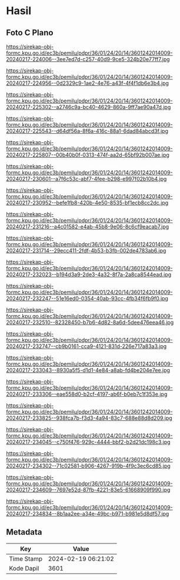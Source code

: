 # Hasil

## Foto C Plano

https://sirekap-obj-formc.kpu.go.id/ec3b/pemilu/pdpr/36/01/24/20/14/3601242014009-20240217-224006--3ee7ed7d-c257-40d9-9ce5-324b20e77ff7.jpg

https://sirekap-obj-formc.kpu.go.id/ec3b/pemilu/pdpr/36/01/24/20/14/3601242014009-20240217-224956--0d2329c9-1ae2-4e76-a43f-4f4f1db6e3b4.jpg

https://sirekap-obj-formc.kpu.go.id/ec3b/pemilu/pdpr/36/01/24/20/14/3601242014009-20240217-225302--a2746c9a-bc40-4629-860a-9ff7ae90a47d.jpg

https://sirekap-obj-formc.kpu.go.id/ec3b/pemilu/pdpr/36/01/24/20/14/3601242014009-20240217-225543--d64df56a-8f6a-416c-88a1-6dad84abcd3f.jpg

https://sirekap-obj-formc.kpu.go.id/ec3b/pemilu/pdpr/36/01/24/20/14/3601242014009-20240217-225807--00b40b0f-0313-474f-aa2d-65bf92b007ae.jpg

https://sirekap-obj-formc.kpu.go.id/ec3b/pemilu/pdpr/36/01/24/20/14/3601242014009-20240217-230601--a7f6c53c-abf7-4fee-b298-e997f02b10b4.jpg

https://sirekap-obj-formc.kpu.go.id/ec3b/pemilu/pdpr/36/01/24/20/14/3601242014009-20240217-230952--befe1fb8-420b-4e50-8535-bf1ecb8cc2dc.jpg

https://sirekap-obj-formc.kpu.go.id/ec3b/pemilu/pdpr/36/01/24/20/14/3601242014009-20240217-231216--a4c01582-e4ab-45b8-9e06-8c6cf9eacab7.jpg

https://sirekap-obj-formc.kpu.go.id/ec3b/pemilu/pdpr/36/01/24/20/14/3601242014009-20240217-231714--29ecc411-2fdf-4b53-b3fb-002de4783ab6.jpg

https://sirekap-obj-formc.kpu.go.id/ec3b/pemilu/pdpr/36/01/24/20/14/3601242014009-20240217-232023--b194d3a9-2de3-4a32-8f7a-2a8ca8544ead.jpg

https://sirekap-obj-formc.kpu.go.id/ec3b/pemilu/pdpr/36/01/24/20/14/3601242014009-20240217-232247--51e16ed0-0354-40ab-93cc-4fb34f6fb9f0.jpg

https://sirekap-obj-formc.kpu.go.id/ec3b/pemilu/pdpr/36/01/24/20/14/3601242014009-20240217-232510--82328450-b7b6-4d82-8a6d-5dee476eea46.jpg

https://sirekap-obj-formc.kpu.go.id/ec3b/pemilu/pdpr/36/01/24/20/14/3601242014009-20240217-232747--cb9b0161-cca9-4121-831d-226e717a83a3.jpg

https://sirekap-obj-formc.kpu.go.id/ec3b/pemilu/pdpr/36/01/24/20/14/3601242014009-20240217-233043--8930a5f5-d1d1-4e84-a8ab-fd4be204e7ee.jpg

https://sirekap-obj-formc.kpu.go.id/ec3b/pemilu/pdpr/36/01/24/20/14/3601242014009-20240217-233306--eae558d0-b2cf-4197-ab6f-b0eb7c1f353e.jpg

https://sirekap-obj-formc.kpu.go.id/ec3b/pemilu/pdpr/36/01/24/20/14/3601242014009-20240217-233825--938fca7b-f3d3-4a94-83c7-688e88d8d209.jpg

https://sirekap-obj-formc.kpu.go.id/ec3b/pemilu/pdpr/36/01/24/20/14/3601242014009-20240217-234045--c750f476-929c-4444-bbf2-b2d21dc198c3.jpg

https://sirekap-obj-formc.kpu.go.id/ec3b/pemilu/pdpr/36/01/24/20/14/3601242014009-20240217-234302--71c02581-b906-4267-919b-4f9c3ec6cd85.jpg

https://sirekap-obj-formc.kpu.go.id/ec3b/pemilu/pdpr/36/01/24/20/14/3601242014009-20240217-234609--7697e52d-87fb-4221-83e5-61668909f990.jpg

https://sirekap-obj-formc.kpu.go.id/ec3b/pemilu/pdpr/36/01/24/20/14/3601242014009-20240217-234834--8b1aa2ee-a34e-49bc-b971-b981e5d8df57.jpg


## Metadata

| Key        | Value               |
| ---------- | ------------------- |
| Time Stamp | 2024-02-19 06:21:02 |
| Kode Dapil | 3601                |



